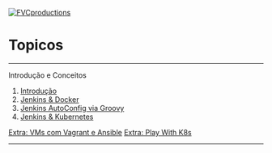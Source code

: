 <a href="https://gitlab.com/rocha.public/cursos/jenkins-em-larga-escala/-/wikis/home"><img src="https://gitlab.com/rocha.public/cursos/jenkins-em-larga-escala/-/wikis/images/missaodevops-jenkins-docker-kube.png" title="FVCproductions" alt="FVCproductions"></a>

# Topicos

*******
Introdução e Conceitos 
 1. [Introdução](#why)
 2. [Jenkins & Docker](#tools)
 3. [Jenkins AutoConfig via Groovy](#config)
 4. [Jenkins & Kubernetes](#together)
 
 [Extra: VMs com Vagrant e Ansible](#automation)
 [Extra: Play With K8s](#kubernetes)

*******








